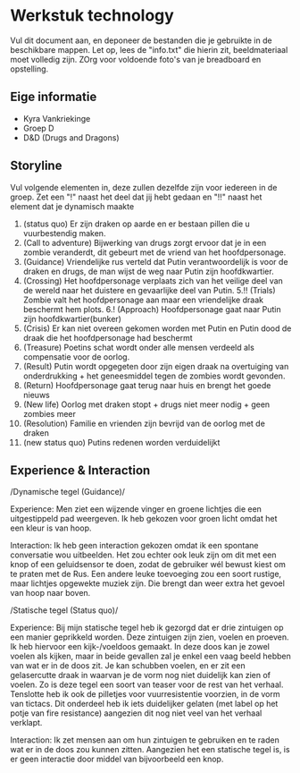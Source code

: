 # Werkstuk technology

Vul dit document aan, en deponeer de bestanden die je gebruikte in de beschikbare mappen. Let op, lees de "info.txt" die hierin zit, beeldmateriaal moet volledig zijn. ZOrg voor voldoende foto's van je breadboard en opstelling.


## Eige informatie

- Kyra Vankriekinge
- Groep D
- D&D (Drugs and Dragons)


## Storyline 

Vul volgende elementen in, deze zullen dezelfde zijn voor iedereen in de groep. Zet een "!" naast het deel dat jij hebt gedaan en "!!" naast het element dat je dynamisch maakte

1. (status quo) Er zijn draken op aarde en er bestaan pillen die u vuurbestendig maken.
2. (Call to adventure) Bijwerking van drugs zorgt ervoor dat je in een zombie veranderdt, dit gebeurt met de vriend van het hoofdpersonage.
3. (Guidance) Vriendelijke rus verteld dat Putin verantwoordelijk is voor de draken en drugs, de man wijst de weg naar Putin zijn hoofdkwartier.
4. (Crossing) Het hoofdpersonage verplaats zich van het veilige deel van de wereld naar het duistere en gevaarlijke deel van Putin.
5.!! (Trials) Zombie valt het hoofdpersonage aan maar een vriendelijke draak beschermt hem plots.
6.! (Approach) Hoofdpersonage gaat naar Putin zijn hoofdkwartier(bunker)
7. (Crisis) Er kan niet overeen gekomen worden met Putin en Putin dood de draak die het hoofdpersonage had beschermt
8. (Treasure) Poetins schat wordt onder alle mensen verdeeld als compensatie voor de oorlog.
9. (Result) Putin wordt opgegeten door zijn eigen draak na overtuiging van onderdrukking + het geneesmiddel tegen de zombies wordt gevonden.
10. (Return) Hoofdpersonage gaat terug naar huis en brengt het goede nieuws
11. (New life) Oorlog met draken stopt + drugs niet meer nodig + geen zombies meer
12. (Resolution) Familie en vrienden zijn bevrijd van de oorlog met de draken
13. (new status quo) Putins redenen worden verduidelijkt

## Experience & Interaction

/Dynamische tegel (Guidance)/

Experience: Men ziet een wijzende vinger en groene lichtjes die een uitgestippeld pad weergeven. Ik heb gekozen voor groen licht omdat het een kleur is van hoop.

Interaction: Ik heb geen interaction gekozen omdat ik een spontane conversatie wou uitbeelden. Het zou echter ook leuk zijn om dit met een knop of een geluidsensor te doen, zodat de gebruiker wél bewust kiest om te praten met de Rus. Een andere leuke toevoeging zou een soort rustige, maar lichtjes opgewekte muziek zijn. Die brengt dan weer extra het gevoel van hoop naar boven.


/Statische tegel (Status quo)/

Experience: Bij mijn statische tegel heb ik gezorgd dat er drie zintuigen op een manier geprikkeld worden. Deze zintuigen zijn zien, voelen en proeven. Ik heb hiervoor een kijk-/voeldoos gemaakt. In deze doos kan je zowel voelen als kijken, maar in beide gevallen zal je enkel een vaag beeld hebben van wat er in de doos zit. Je kan schubben voelen, en er zit een gelasercutte draak in waarvan je de vorm nog niet duidelijk kan zien of voelen. Zo is deze tegel een soort van teaser voor de rest van het verhaal. Tenslotte heb ik ook de pilletjes voor vuurresistentie voorzien, in de vorm van tictacs. Dit onderdeel heb ik iets duidelijker gelaten (met label op het potje van fire resistance) aangezien dit nog niet veel van het verhaal verklapt.

Interaction: 
Ik zet mensen aan om hun zintuigen te gebruiken en te raden wat er in de doos zou kunnen zitten. Aangezien het een statische tegel is, is er geen interactie door middel van bijvoorbeeld een knop.